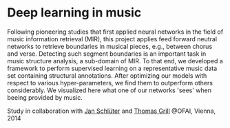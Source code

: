 # Deep learning in music

Following pioneering studies that first applied neural networks in the field of music information retrieval (MIR), this project applies feed forward neutral networks to retrieve boundaries in musical pieces, e.g., between chorus and verse. Detecting such segment boundaries is an important task in music structure analysis, a sub-domain of MIR. To
that end, we developed a framework to perform supervised learning on a representative music
data set containing structural annotations.  After optimizing our models with respect to various hyper-parameters, we find them to outperform others considerably. 
We visualized here  what one of our networks 'sees' when beeing provided by music.

Study in collaboration with [Jan Schl&uuml;ter](http://www.ofai.at/~jan.schlueter/) and [Thomas Grill](http://grrrr.org/) @OFAI, Vienna, 2014
